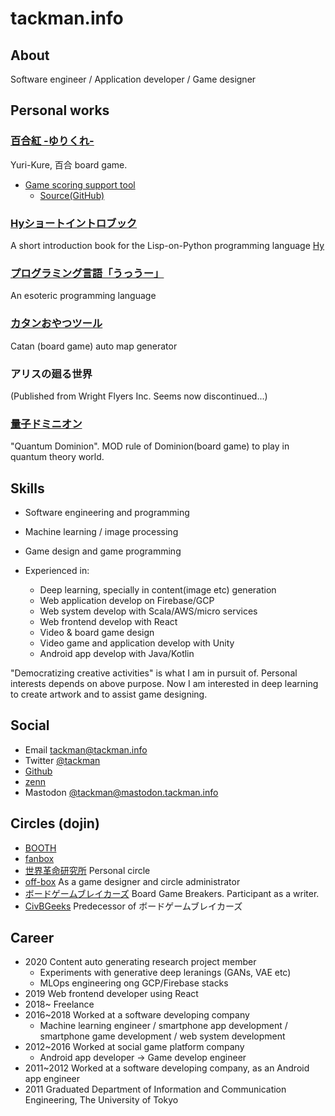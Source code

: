 # tackman.info

## About

Software engineer / Application developer / Game designer

## Personal works

### [百合紅 -ゆりくれ-](https://yurikure.wr-inst.org/)

Yuri-Kure, 百合 board game.

- [Game scoring support tool](https://yurikure.wr-inst.org/app/)
  - [Source(GitHub)](https://github.com/tackman/YurikureScoreApp)

### [Hyショートイントロブック](https://booth.pm/ja/items/1570502)

A short introduction book for the Lisp-on-Python programming language [Hy](https://docs.hylang.org/en/stable/)

### [プログラミング言語「うっうー」](http://tackman.info/ut-u/)

An esoteric programming language

### [カタンおやつツール](http://tackman.github.io/catantool/catan.html)

Catan (board game) auto map generator

### アリスの廻る世界

(Published from Wright Flyers Inc. Seems now discontinued...)

### [量子ドミニオン](https://tackman.booth.pm/items/1272485)

"Quantum Dominion". MOD rule of Dominion(board game) to play in quantum theory world.

## Skills

- Software engineering and programming
- Machine learning / image processing
- Game design and game programming

- Experienced in:
  - Deep learning, specially in content(image etc) generation
  - Web application develop on Firebase/GCP
  - Web system develop with Scala/AWS/micro services
  - Web frontend develop with React
  - Video & board game design
  - Video game and application develop with Unity
  - Android app develop with Java/Kotlin

"Democratizing creative activities" is what I am in pursuit of. Personal interests depends on above purpose. Now I am interested in deep learning to create artwork and to assist game designing.

## Social

- Email tackman@tackman.info
- Twitter [@tackman](https://twitter.com/tackman/)
- [Github](https://github.com/tackman/)
- [zenn](https://zenn.dev/tkmn)
- Mastodon [@tackman@mastodon.tackman.info](https://mastodon.tackman.info/@tackman)

## Circles (dojin)

- [BOOTH](https://tackman.booth.pm/)
- [fanbox](https://tackman.fanbox.cc/)
- [世界革命研究所](https://wr-inst.org/) Personal circle
- [off-box](https://off-box.net/) As a game designer and circle administrator
- [ボードゲームブレイカーズ](http://bgb.cards/) Board Game Breakers. Participant as a writer.
- [CivBGeeks](http://civbgeeks.net/) Predecessor of ボードゲームブレイカーズ

## Career

- 2020 Content auto generating research project member
  - Experiments with generative deep leranings (GANs, VAE etc)
  - MLOps engineering ong GCP/Firebase stacks
- 2019 Web frontend developer using React
- 2018~ Freelance
- 2016~2018 Worked at a software developing company
  - Machine learning engineer / smartphone app development / smartphone game development / web system development
- 2012~2016 Worked at social game platform company
  - Android app developer -> Game develop engineer
- 2011~2012 Worked at a software developing company, as an Android app engineer
- 2011 Graduated Department of Information and Communication Engineering, The University of Tokyo
